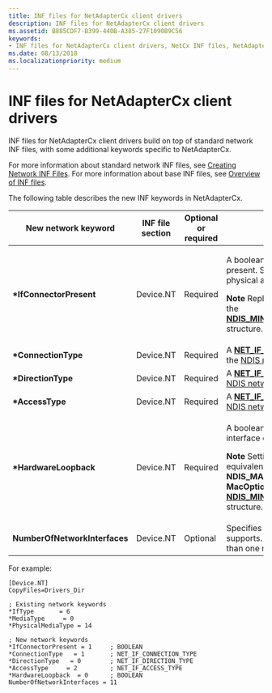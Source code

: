 ```yaml
---
title: INF files for NetAdapterCx client drivers
description: INF files for NetAdapterCx client drivers
ms.assetid: B885CDF7-B399-440B-A385-27F1090B9C56
keywords:
- INF files for NetAdapterCx client drivers, NetCx INF files, NetAdapterCx INF
ms.date: 08/13/2018
ms.localizationpriority: medium
---
```


# INF files for NetAdapterCx client drivers

INF files for NetAdapterCx client drivers build on top of standard network INF files, with some additional keywords specific to NetAdapterCx. 

For more information about standard network INF files, see [Creating Network INF Files](../network/creating-network-inf-files.md). For more information about base INF files, see [Overview of INF files](../install/overview-of-inf-files.md).

The following table describes the new INF keywords in NetAdapterCx.

| New network keyword | INF file section | Optional or required | Description |
| --- | --- | --- | --- |
| **\*IfConnectorPresent** | Device.NT | Required | <p>A boolean value that indicates if a connector is present. Set this keyword to **1**, or **TRUE**, if there is a physical adapter.</p> <p>**Note** Replaces the **IfConnectorPresent** field from the [**NDIS_MINIPORT_ADAPTER_GENERAL_ATTRIBUTES**](https://docs.microsoft.com/windows-hardware/drivers/ddi/ndis/ns-ndis-_ndis_miniport_adapter_general_attributes) structure.</p> |
| **\*ConnectionType** | Device.NT | Required | A [**NET_IF_CONNECTION_TYPE**](https://docs.microsoft.com/windows/desktop/api/ifdef/ne-ifdef-_net_if_connection_type) value that specifies the [NDIS network interface](../network/ndis-network-interfaces2.md) connection type. |
| **\*DirectionType** | Device.NT | Required | A [**NET_IF_DIRECTION_TYPE**](https://docs.microsoft.com/windows/desktop/api/ifdef/ne-ifdef-_net_if_direction_type) value that specifies the [NDIS network interface](../network/ndis-network-interfaces2.md) direction type. |
| **\*AccessType** | Device.NT | Required | A [**NET_IF_ACCESS_TYPE**](https://docs.microsoft.com/windows/desktop/api/ifdef/ne-ifdef-_net_if_access_type) value that specifies the [NDIS network interface](../network/ndis-network-interfaces2.md) access type. |
| **\*HardwareLoopback** | Device.NT | Required | <p>A boolean value that indicates if the network interface card (NIC) has hardware loopback support.</p> <p>**Note** Setting this keyword to **1**, or **TRUE**, is the equivalent of **not** setting the **NDIS_MAC_OPTION_NO_LOOPBACK** flag in the **MacOptions** field of the [**NDIS_MINIPORT_ADAPTER_GENERAL_ATTRIBUTES**](https://docs.microsoft.com/windows-hardware/drivers/ddi/ndis/ns-ndis-_ndis_miniport_adapter_general_attributes) structure.</p> |
| **NumberOfNetworkInterfaces** | Device.NT | Optional | Specifies how many network interfaces the NIC supports. Required only if the NIC supports more than one network interface per device. |

For example:

```INF
[Device.NT]
CopyFiles=Drivers_Dir

; Existing network keywords
*IfType       = 6
*MediaType     = 0
*PhysicalMediaType = 14

; New network keywords
*IfConnectorPresent = 1     ; BOOLEAN
*ConnectionType   = 1       ; NET_IF_CONNECTION_TYPE
*DirectionType   = 0        ; NET_IF_DIRECTION_TYPE
*AccessType     = 2         ; NET_IF_ACCESS_TYPE
*HardwareLoopback  = 0      ; BOOLEAN
NumberOfNetworkInterfaces = 11
```
